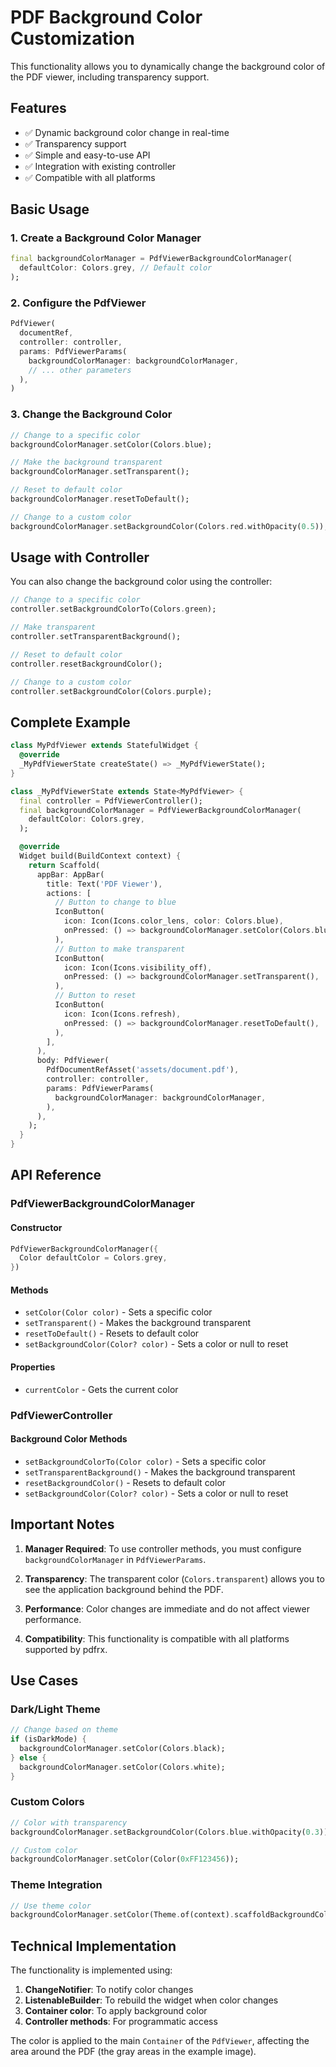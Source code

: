 # PDF Background Color Customization

This functionality allows you to dynamically change the background color of the PDF viewer, including transparency support.

## Features

- ✅ Dynamic background color change in real-time
- ✅ Transparency support
- ✅ Simple and easy-to-use API
- ✅ Integration with existing controller
- ✅ Compatible with all platforms

## Basic Usage

### 1. Create a Background Color Manager

```dart
final backgroundColorManager = PdfViewerBackgroundColorManager(
  defaultColor: Colors.grey, // Default color
);
```

### 2. Configure the PdfViewer

```dart
PdfViewer(
  documentRef,
  controller: controller,
  params: PdfViewerParams(
    backgroundColorManager: backgroundColorManager,
    // ... other parameters
  ),
)
```

### 3. Change the Background Color

```dart
// Change to a specific color
backgroundColorManager.setColor(Colors.blue);

// Make the background transparent
backgroundColorManager.setTransparent();

// Reset to default color
backgroundColorManager.resetToDefault();

// Change to a custom color
backgroundColorManager.setBackgroundColor(Colors.red.withOpacity(0.5));
```

## Usage with Controller

You can also change the background color using the controller:

```dart
// Change to a specific color
controller.setBackgroundColorTo(Colors.green);

// Make transparent
controller.setTransparentBackground();

// Reset to default color
controller.resetBackgroundColor();

// Change to a custom color
controller.setBackgroundColor(Colors.purple);
```

## Complete Example

```dart
class MyPdfViewer extends StatefulWidget {
  @override
  _MyPdfViewerState createState() => _MyPdfViewerState();
}

class _MyPdfViewerState extends State<MyPdfViewer> {
  final controller = PdfViewerController();
  final backgroundColorManager = PdfViewerBackgroundColorManager(
    defaultColor: Colors.grey,
  );

  @override
  Widget build(BuildContext context) {
    return Scaffold(
      appBar: AppBar(
        title: Text('PDF Viewer'),
        actions: [
          // Button to change to blue
          IconButton(
            icon: Icon(Icons.color_lens, color: Colors.blue),
            onPressed: () => backgroundColorManager.setColor(Colors.blue),
          ),
          // Button to make transparent
          IconButton(
            icon: Icon(Icons.visibility_off),
            onPressed: () => backgroundColorManager.setTransparent(),
          ),
          // Button to reset
          IconButton(
            icon: Icon(Icons.refresh),
            onPressed: () => backgroundColorManager.resetToDefault(),
          ),
        ],
      ),
      body: PdfViewer(
        PdfDocumentRefAsset('assets/document.pdf'),
        controller: controller,
        params: PdfViewerParams(
          backgroundColorManager: backgroundColorManager,
        ),
      ),
    );
  }
}
```

## API Reference

### PdfViewerBackgroundColorManager

#### Constructor
```dart
PdfViewerBackgroundColorManager({
  Color defaultColor = Colors.grey,
})
```

#### Methods

- `setColor(Color color)` - Sets a specific color
- `setTransparent()` - Makes the background transparent
- `resetToDefault()` - Resets to default color
- `setBackgroundColor(Color? color)` - Sets a color or null to reset

#### Properties

- `currentColor` - Gets the current color

### PdfViewerController

#### Background Color Methods

- `setBackgroundColorTo(Color color)` - Sets a specific color
- `setTransparentBackground()` - Makes the background transparent
- `resetBackgroundColor()` - Resets to default color
- `setBackgroundColor(Color? color)` - Sets a color or null to reset

## Important Notes

1. **Manager Required**: To use controller methods, you must configure `backgroundColorManager` in `PdfViewerParams`.

2. **Transparency**: The transparent color (`Colors.transparent`) allows you to see the application background behind the PDF.

3. **Performance**: Color changes are immediate and do not affect viewer performance.

4. **Compatibility**: This functionality is compatible with all platforms supported by pdfrx.

## Use Cases

### Dark/Light Theme
```dart
// Change based on theme
if (isDarkMode) {
  backgroundColorManager.setColor(Colors.black);
} else {
  backgroundColorManager.setColor(Colors.white);
}
```

### Custom Colors
```dart
// Color with transparency
backgroundColorManager.setBackgroundColor(Colors.blue.withOpacity(0.3));

// Custom color
backgroundColorManager.setColor(Color(0xFF123456));
```

### Theme Integration
```dart
// Use theme color
backgroundColorManager.setColor(Theme.of(context).scaffoldBackgroundColor);
```

## Technical Implementation

The functionality is implemented using:

1. **ChangeNotifier**: To notify color changes
2. **ListenableBuilder**: To rebuild the widget when color changes
3. **Container color**: To apply background color
4. **Controller methods**: For programmatic access

The color is applied to the main `Container` of the `PdfViewer`, affecting the area around the PDF (the gray areas in the example image). 
